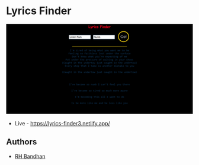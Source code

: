 # Lyrics Finder

![Logo](output.png)

- Live - <https://lyrics-finder3.netlify.app/>


## Authors

- [RH Bandhan](https://github.com/BANDHAN52)

